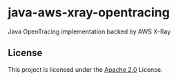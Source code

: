 # java-aws-xray-opentracing
Java OpenTracing implementation backed by AWS X-Ray

## License

This project is licensed under the [Apache 2.0](/LICENSE) License.
